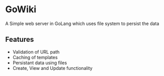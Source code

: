 # GoWiki
A Simple web server in GoLang which uses file system to persist the data

## Features
- Validation of URL path
- Caching of templates
- Persistant data using files
- Create, View and Update functionality

